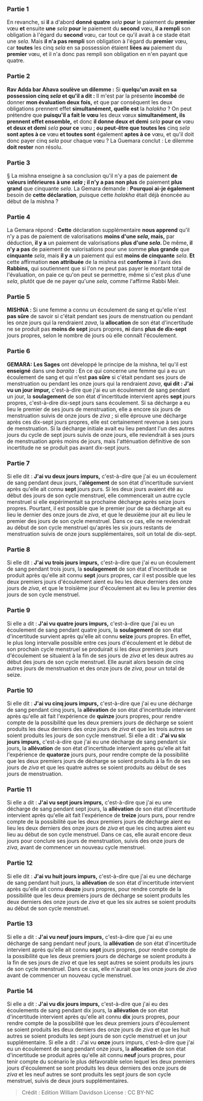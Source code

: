 
### Partie 1
En revanche, si <b>il</b> a d'abord <b>donné quatre</b> <i>sela</i> <b>pour</b> le paiement du <b>premier</b> vœu <b>et</b> ensuite <b>une</b> <i>sela</i> <b>pour</b> le paiement du <b>second</b> vœu, <b>il a rempli</b> son obligation à l'égard du <b>second</b> vœu, car tout ce qu'il avait à ce stade était une <i>sela</i>. Mais <b>il n'a pas rempli</b> son obligation à l'égard du <b>premier</b> vœu, car <b>toutes</b> les cinq <i>sela</i> en sa possession étaient <b>liées au</b> paiement du <b>premier</b> vœu, et il n'a donc pas rempli son obligation en n'en payant que quatre.

### Partie 2
<b>Rav Adda bar Ahava soulève un dilemme :</b> Si <b>quelqu'un avait en sa possession cinq <i>sela</i> et qu'il a dit :</b> Il m'est par la présente <b>incombé</b> de donner <b>mon évaluation deux fois,</b> et que par conséquent les deux obligations prennent effet <b>simultanément, quelle est</b> la <i>halakha</i> ? On peut prétendre que <b>puisqu'il a fait le vœu</b> les deux vœux <b>simultanément, ils prennent effet ensemble,</b> et donc <b>il donne deux et demi</b> <i>sela</i> <b>pour ce</b> vœu <b>et deux et demi</b> <i>sela</i> <b>pour ce</b> vœu ; <b>ou peut-être que toutes les</b> cinq <i>sela</i> <b>sont aptes à ce</b> vœu <b>et toutes sont</b> également <b>aptes à ce</b> vœu, et qu'il doit donc payer cinq <i>sela</i> pour chaque vœu ? La Guemara conclut : Le dilemme <b>doit rester</b> non résolu.

### Partie 3
§ La mishna enseigne à sa conclusion qu'il n'y a pas</b> de paiement <b>de valeurs inférieures à une <i>sela</i> ; il n'y a pas non plus</b> de paiement <b>plus grand</b> que cinquante <i>sela</i>. La Gemara demande : <b>Pourquoi ai-je également</b> besoin de <b>cette déclaration</b>, puisque cette <i>halakha</i> était déjà énoncée au début de la mishna ?

### Partie 4
La Gemara répond : <b>Cette</b> déclaration supplémentaire <b>nous apprend</b> qu'il n'y a pas</b> de paiement de valorisations <b>moins d'une <i>sela</i>, mais,</b> par déduction, <b>il y a</b> un paiement de valorisations <b>plus d'une <i>sela</i>. </b> De même, <b>il n'y a pas</b> de paiement de valorisations pour une somme <b>plus grande</b> que <b>cinquante</b> <i>sela</i>, mais <b>il y a</b> un paiement qui est <b>moins de cinquante</b> <i>sela</i>. <b>Et</b> cette affirmation <b>non attribuée</b> de la mishna est <b>conforme</b> à l'avis des <b>Rabbins,</b> qui soutiennent que si l'on ne peut pas payer le montant total de l'évaluation, on paie ce qu'on peut se permettre, même si c'est plus d'une <i>sela</i>, plutôt que de ne payer qu'une <i>sela</i>, comme l'affirme Rabbi Meir.

### Partie 5
<strong>MISHNA : </strong>Si une femme a connu un écoulement de sang et qu'elle n'est <b>pas sûre</b> de savoir si c'était pendant ses jours de menstruation ou pendant les onze jours qui la rendraient <i>zava</i>, la <b>allocation</b> de son état d'incertitude ne se produit pas <b>moins de sept</b> jours propres, <b>ni</b> dans <b>plus de dix-sept</b> jours propres, selon le nombre de jours où elle connaît l'écoulement.

### Partie 6
<strong>GEMARA:</strong> <b>Les Sages</b> ont développé le principe de la mishna, tel qu'il est <b>enseigné</b> dans une <i>baraita</i> : En ce qui concerne une femme qui a eu un écoulement de sang et qui n'est <b>pas sûre</b> si c'était pendant ses jours de menstruation ou pendant les onze jours qui la rendraient <i>zava</i>, <b>qui dit : J'ai vu un jour impur,</b> c'est-à-dire que j'ai eu un écoulement de sang pendant un jour, la <b>soulagement</b> de son état d'incertitude intervient après <b>sept</b> jours propres, c'est-à-dire dix-sept jours sans écoulement. Si sa décharge a eu lieu le premier de ses jours de menstruation, elle a encore six jours de menstruation suivis de onze jours de <i>ziva</i> ; si elle éprouve une décharge après ces dix-sept jours propres, elle est certainement revenue à ses jours de menstruation. Si la décharge initiale avait eu lieu pendant l'un des autres jours du cycle de sept jours suivis de onze jours, elle reviendrait à ses jours de menstruation après moins de jours, mais l'atténuation définitive de son incertitude ne se produit pas avant dix-sept jours.

### Partie 7
Si elle dit : <b>J'ai vu deux jours impurs,</b> c'est-à-dire que j'ai eu un écoulement de sang pendant deux jours, l'<b>alégement</b> de son état d'incertitude survient après qu'elle ait connu <b>sept</b> jours purs. Si les deux jours avaient été au début des jours de son cycle menstruel, elle commencerait un autre cycle menstruel si elle expérimentait sa prochaine décharge après seize jours propres. Pourtant, il est possible que le premier jour de sa décharge ait eu lieu le dernier des onze jours de <i>ziva</i>, et que le deuxième jour ait eu lieu le premier des jours de son cycle menstruel. Dans ce cas, elle ne reviendrait au début de son cycle menstruel qu'après les six jours restants de menstruation suivis de onze jours supplémentaires, soit un total de dix-sept.

### Partie 8
Si elle dit : <b>J'ai vu trois jours impurs,</b> c'est-à-dire que j'ai eu un écoulement de sang pendant trois jours, la <b>soulagement</b> de son état d'incertitude se produit après qu'elle ait connu <b>sept</b> jours propres, car il est possible que les deux premiers jours d'écoulement aient eu lieu les deux derniers des onze jours de <i>ziva</i>, et que le troisième jour d'écoulement ait eu lieu le premier des jours de son cycle menstruel.

### Partie 9
Si elle a dit : <b>J'ai vu quatre jours impurs,</b> c'est-à-dire que j'ai eu un écoulement de sang pendant quatre jours, la <b>soulagement</b> de son état d'incertitude survient après qu'elle ait connu <b>seize</b> jours propres. En effet, le plus long intervalle possible entre ces jours d'écoulement et le début de son prochain cycle menstruel se produirait si les deux premiers jours d'écoulement se situaient à la fin de ses jours de <i>ziva</i> et les deux autres au début des jours de son cycle menstruel. Elle aurait alors besoin de cinq autres jours de menstruation et des onze jours de <i>ziva</i>, pour un total de seize.

### Partie 10
Si elle dit : <b>J'ai vu cinq jours impurs,</b> c'est-à-dire que j'ai eu une décharge de sang pendant cinq jours, la <b>allévation</b> de son état d'incertitude intervient après qu'elle ait fait l'expérience de <b>quinze</b> jours propres, pour rendre compte de la possibilité que les deux premiers jours de décharge se soient produits les deux derniers des onze jours de <i>ziva</i> et que les trois autres se soient produits les jours de son cycle menstruel. Si elle a dit : <b>J'ai vu six jours impurs,</b> c'est-à-dire que j'ai eu une décharge de sang pendant six jours, la <b>allévation</b> de son état d'incertitude intervient après qu'elle ait fait l'expérience de <b>quatorze</b> jours purs, pour rendre compte de la possibilité que les deux premiers jours de décharge se soient produits à la fin de ses jours de <i>ziva</i> et que les quatre autres se soient produits au début de ses jours de menstruation.

### Partie 11
Si elle a dit : <b>J'ai vu sept jours impurs,</b> c'est-à-dire que j'ai eu une décharge de sang pendant sept jours, la <b>allévation</b> de son état d'incertitude intervient après qu'elle ait fait l'expérience de <b>treize</b> jours purs, pour rendre compte de la possibilité que les deux premiers jours de décharge aient eu lieu les deux derniers des onze jours de <i>ziva</i> et que les cinq autres aient eu lieu au début de son cycle menstruel. Dans ce cas, elle aurait encore deux jours pour conclure ses jours de menstruation, suivis des onze jours de <i>ziva</i>, avant de commencer un nouveau cycle menstruel.

### Partie 12
Si elle dit : <b>J'ai vu huit jours impurs,</b> c'est-à-dire que j'ai eu une décharge de sang pendant huit jours, la <b>allévation</b> de son état d'incertitude intervient après qu'elle ait connu <b>douze</b> jours propres, pour rendre compte de la possibilité que les deux premiers jours de décharge se soient produits les deux derniers des onze jours de <i>ziva</i> et que les six autres se soient produits au début de son cycle menstruel.

### Partie 13
Si elle a dit : <b>J'ai vu neuf jours impurs,</b> c'est-à-dire que j'ai eu une décharge de sang pendant neuf jours, la <b>allévation</b> de son état d'incertitude intervient après qu'elle ait connu <b>sept</b> jours propres, pour rendre compte de la possibilité que les deux premiers jours de décharge se soient produits à la fin de ses jours de <i>ziva</i> et que les sept autres se soient produits les jours de son cycle menstruel. Dans ce cas, elle n'aurait que les onze jours de <i>ziva</i> avant de commencer un nouveau cycle menstruel.

### Partie 14
Si elle a dit : <b>J'ai vu dix jours impurs,</b> c'est-à-dire que j'ai eu des écoulements de sang pendant dix jours, la <b>allévation</b> de son état d'incertitude intervient après qu'elle ait connu <b>dix</b> jours propres, pour rendre compte de la possibilité que les deux premiers jours d'écoulement se soient produits les deux derniers des onze jours de <i>ziva</i> et que les huit autres se soient produits les sept jours de son cycle menstruel et un jour supplémentaire. Si elle a dit : J'ai vu <b>onze</b> jours impurs, c'est-à-dire que j'ai eu un écoulement de sang pendant onze jours, la <b>allocation</b> de son état d'incertitude se produit après qu'elle ait connu <b>neuf</b> jours propres, pour tenir compte du scénario le plus défavorable selon lequel les deux premiers jours d'écoulement se sont produits les deux derniers des onze jours de <i>ziva</i> et les neuf autres se sont produits les sept jours de son cycle menstruel, suivis de deux jours supplémentaires.

>Crédit : Edition William Davidson
>License : CC BY-NC